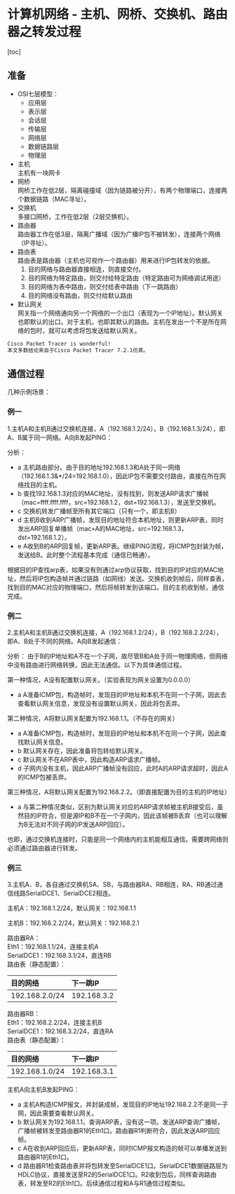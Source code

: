 # 计算机网络 - 主机、网桥、交换机、路由器之转发过程

[toc]

## 准备

- OSI七层模型：
  - 应用层
  - 表示层
  - 会话层
  - 传输层
  - 网络层
  - 数据链路层
  - 物理层
- 主机  
主机有一块网卡  
- 网桥  
网桥工作在低2层，隔离碰撞域（因为链路被分开），有两个物理端口，连接两个数据链路（MAC寻址）。  
- 交换机  
多接口网桥，工作在低2层（2层交换机）。  
- 路由器  
路由器工作在低3层，隔离广播域（因为广播IP包不被转发），连接两个网络（IP寻址）。  
- 路由表  
路由表是路由器（主机也可视作一个路由器）用来进行IP包转发的依据。  
  1. 目的网络与路由器直接相连，则直接交付。  
  2. 目的网络为特定路由，则交付给特定路由（特定路由可为网络调试用途）  
  3. 目的网络为表中路由，则交付给表中路由（下一跳路由）  
  4. 目的网络没有路由，则交付给默认路由  
- 默认网关  
网关指一个网络通向另一个网络的一个出口（表现为一个IP地址）。默认网关也即默认的出口。对于主机，也即其默认的路由。主机在发出一个不是所在网络的包时，就可以考虑将包发送给默认网关。  

```html
Cisco Packet Tracer is wonderful!
本文多数结论来自于Cisco Packet Tracer 7.2.1仿真。
```

## 通信过程

几种示例场景：

### 例一

1.主机A和主机B通过交换机连接，A（192.168.1.2/24），B（192.168.1.3/24），即A、B属于同一网络。A向B发起PING：

分析：

- a 主机路由部分。由于目的地址192.168.1.3和A处于同一网络（192.168.1.3&*/24=192.168.1.0），因此IP包不需要交付路由，直接在所在网络找目的主机。
- b 查找192.168.1.3对应的MAC地址，没有找到，则发送ARP请求广播帧（mac=ffff.ffff.ffff，src=192.168.1.2，dst=192.168.1.3），发送至交换机。
- c 交换机转发广播帧至所有其它端口（只有一个，即主机B）
- d 主机B收到ARP广播帧，发现目的地址符合本机地址，则更新ARP表，同时发出ARP回复单播帧（mac=A的MAC地址，src=192.168.1.3，dst=192.168.1.2）。
- e A收到B的ARP回复帧，更新ARP表。继续PING流程，将ICMP包封装为帧，发送给B。此时整个流程基本完成（通信已畅通）。  

根据目的IP查找arp表，如果没有则通过arp协议获取，找到目的IP对应的MAC地址，然后将IP包构造帧并通过链路（如网线）发送。交换机收到帧后，同样查表，找到目的MAC对应的物理端口，然后将帧转发到该端口。目的主机收到帧，通信完成。

### 例二

2.主机A和主机B通过交换机连接，A（192.168.1.2/24），B（192.168.2.2/24），即A、B处于不同的网络。A向B发起通信：

分析：
由于B的IP地址和A不在一个子网，故尽管B和A处于同一物理网络，但网络中没有路由进行网络转换，因此无法通信。以下为具体通信过程。

第一种情况，A没有配置默认网关。（实验表现为网关设置为0.0.0.0）

- a A准备ICMP包，构造帧时，发现目的IP地址和本机不在同一个子网，因此去查看默认网关信息，发现没有设置默认网关，因此将包丢弃。

第二种情况，A将默认网关配置为192.168.1.1。（不存在的网关）

- a A准备ICMP包，构造帧时，发现目的IP地址和本机不在同一个子网，因此查找默认网关信息。
- b 默认网关存在，因此准备将包转给默认网关。
- c 默认网关不在ARP表中，因此构造ARP请求广播帧。
- d 子网内没有主机，因此ARP广播帧没有回应，此时A的ARP请求超时，因此A的ICMP包被丢弃。

第三种情况，A将默认网关配置为192.168.2.2。（即直接配置为目的主机的IP地址）

- a 与第二种情况类似，区别为默认网关对应的ARP请求帧被主机B接受后，虽然目的IP符合，但是源IP和B不在一个子网内，因此该帧被B丢弃（也可以理解为B无法对不同子网的IP发送ARP回应）。

也即，通过交换机连接时，只能是同一个网络内的主机能相互通信。需要跨网络则必须通过路由器进行转发。

### 例三

3.主机A、B，各自通过交换机SA、SB，与路由器RA、RB相连，RA、RB通过通信线路SerialDCE1、SerialDCE2相连。

主机A：192.168.1.2/24，默认网关：192.168.1.1

主机B：192.168.2.2/24，默认网关：192.168.2.1

路由器RA：  
Eth1：192.168.1.1/24，连接主机A  
SerialDCE1：192.168.3.1/24，直连RB  
路由表（静态配置）：  

目的网络  |   下一跳IP
:--- | :---
192.168.2.0/24 | 192.168.3.2

路由器RB：  
Eth1：192.168.2.2/24，连接主机B  
SerialDCE1：192.168.3.2/24，直连RA  
路由表（静态配置）：  

目的网络 | 下一跳IP
:--- | :---
192.168.1.0/24 | 192.168.3.1

主机A向主机B发起PING：

- a 主机A构造ICMP报文，并封装成帧，发现目的IP地址192.168.2.2不是同一子网，因此需要查看默认网关。
- b 默认网关为192.168.1.1，查询ARP表，没有这一项。发送ARP查询广播帧，广播帧被转发至路由器R1的Eth1口。路由器R1判断符合，因此发送ARP回应帧。
- c A在收到ARP回应后，更新ARP表，同时ICMP报文构造的帧可以单播发送到路由器R1的Eth1口。
- d 路由器R1检查路由表并将包转发至SerialDCE1口。SerialDCE1数据链路层为HDLC协议，直接发送至R2的SerialDCE1口。R2收到包后，同样查询路由表，转发至R2的Eth1口。后续通信过程和A与R1通信过程类似。

